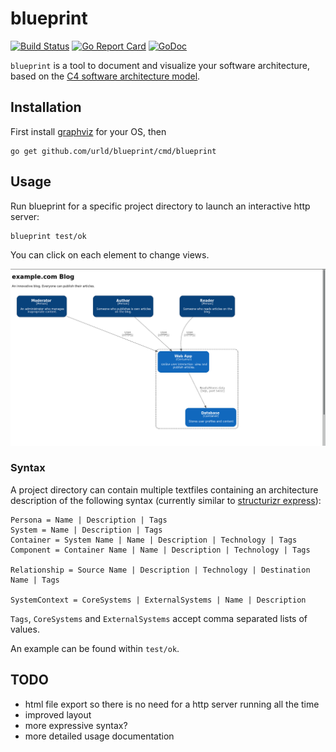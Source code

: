 # blueprint

[![Build Status](https://travis-ci.org/urld/blueprint.svg?branch=master)](https://travis-ci.org/urld/blueprint)
[![Go Report Card](https://goreportcard.com/badge/github.com/urld/blueprint)](https://goreportcard.com/report/github.com/urld/blueprint)
[![GoDoc](https://godoc.org/github.com/urld/blueprint?status.svg)](https://godoc.org/github.com/urld/blueprint)

`blueprint` is a tool to document and visualize your software architecture, based on the [C4 software architecture model](https://c4model.com).

## Installation

First install [graphviz](http://graphviz.org/Download.php) for your OS, then

	go get github.com/urld/blueprint/cmd/blueprint

## Usage
Run blueprint for a specific project directory to launch an interactive http server:

	blueprint test/ok

You can click on each element to change views.

![Example](https://github.com/urld/blueprint/blob/master/test/example.png)

### Syntax 

A project directory can contain multiple textfiles
containing an architecture description of the following syntax (currently similar to [structurizr express](https://structurizr.com/express)):

	Persona = Name | Description | Tags
	System = Name | Description | Tags
	Container = System Name | Name | Description | Technology | Tags
	Component = Container Name | Name | Description | Technology | Tags

	Relationship = Source Name | Description | Technology | Destination Name | Tags

	SystemContext = CoreSystems | ExternalSystems | Name | Description

`Tags`, `CoreSystems` and `ExternalSystems` accept comma separated lists of values.

An example can be found within `test/ok`.




## TODO

* html file export so there is no need for a http server running all the time
* improved layout
* more expressive syntax?
* more detailed usage documentation
